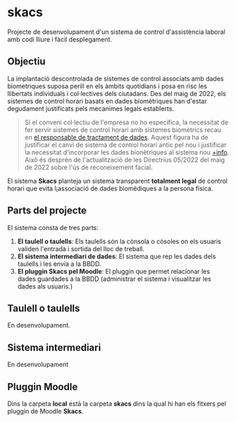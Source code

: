 # skacs
Projecte de desenvolupament d'un sistema de control d'assistència laboral amb codi lliure i fàcil desplegament.

## Objectiu
La implantació descontrolada de sistemes de control associats amb dades biometriques suposa perill en els àmbits quotidians i posa en risc les llibertats individuals i col·lectives dels ciutadans. Des del maig de 2022, els sistemes de control horari basats en dades biomètriques han d'estar degudament justificats pels mecanimes legals establerts.

> Sí el conveni col·lectiu de l'empresa no ho especifica, la necessitat de fer
> servir sistemes de control horari amb sistemes biomètrics recau en [el responsable de
> tractament de dades](https://apdcat.gencat.cat/ca/drets_i_obligacions/responsables/obligacions/delegat-proteccio-dades/).
> Aquest figura ha de justificar el canvi de sistema de control horari antic pel nou i justificar la necessitat d'incorporar les
> dades bionètriques al sistema nou [+info](https://periscopiofiscalylegal.pwc.es/el-nuevo-criterio-de-la-agencia-sobre-el-tratamiento-de-control-de-presencia-mediante-sistemas-biometricos/).
> Això és desprén de l'actualització de les Directrius 05/2022 del maig de 2022 sobre l'ús de reconeixement facial.

El sistema **Skacs** planteja un sistema transparent **totalment legal** de control horari que evita l¡associació de dades biomèdiques a la persona física.

## Parts del projecte
El sistema consta de tres parts: 

1) **El taulell o taulells**: Els taulells són la cònsola o còsoles on els usuaris validen l'entrada i sortida del lloc de treball.
2) **El sistema intermediari de dades**: El sistema que rep les dades dels taulells i les envia a la BBDD.
3) **El pluggin Skacs pel Moodle**: El pluggin que permet relacionar les dades guardades a la BBDD (administrar el sistema i visualitzar les dades als usuaris.)

## Taulell o taulells
En desenvolupament.

## Sistema intermediari
En desenvolupament

## Pluggin Moodle
Dins la carpeta **local** està la carpeta **skacs** dins la qual hi han els fitxers pel pluggin de Moodle **Skacs**. 




